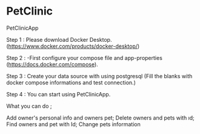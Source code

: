 # PetClinic
PetClinicApp

Step 1 : Please download Docker Desktop.(https://www.docker.com/products/docker-desktop/)

Step 2 : -First configure your compose file and app-properties (https://docs.docker.com/compose).

Step 3 : Create your data source with using postgresql (Fill the blanks with docker compose informations and test connection.)

Step 4 : You can start using PetClinicApp.

What you can do ;

Add owner's personal info and owners pet;
Delete owners and pets with ıd;
Find owners and pet with Id;
Change pets information

